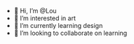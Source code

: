 - 👋 Hi, I’m @Lou
- 👀 I’m interested in art
- 🌱 I’m currently learning design
- 💞️ I’m looking to collaborate on learning


<!---
Lou is a ✨ special ✨ repository because its `README.md` (this file) appears on your GitHub profile.
You can click the Preview link to take a look at your changes.
--->
